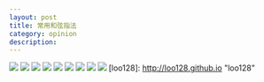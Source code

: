 ```yaml
---
layout: post
title: 常用和弦指法
category: opinion
description: 
---
```

![](http://www.52jt.net/admin/etier_52jt/UploadFile/201342515013467.jpg)
![](http://www.52jt.net/admin/etier_52jt/UploadFile/201342515037700.jpg)
![](http://www.52jt.net/admin/etier_52jt/UploadFile/201342515057407.jpg)
![](http://www.52jt.net/admin/etier_52jt/UploadFile/201342515117897.jpg)
![](http://www.52jt.net/admin/etier_52jt/UploadFile/201342515135978.jpg)
![](http://www.52jt.net/admin/etier_52jt/UploadFile/201342515154167.jpg)
![](http://www.52jt.net/admin/etier_52jt/UploadFile/20134251528431.jpg)
![](http://www.52jt.net/admin/etier_52jt/UploadFile/201342515258559.jpg)
![](http://www.52jt.net/admin/etier_52jt/UploadFile/201342515313385.jpg)
[loo128]:    http://loo128.github.io  "loo128"
